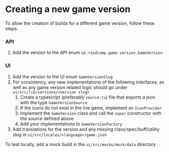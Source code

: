 # Creating a new game version

To allow the creation of builds for a different game version, follow these steps:

### API

1. Add the version to the API enum `uk.raidcomp.game.version.GameVersion`

### UI

1. Add the version to the UI enum `GameVersionSlug`
2. For consistency, any new implementations of the following interfaces, as well as any game version related logic
   should go under `ui/src/lib/versions/<version slug>`
    1. Create a typescript (preferably `source.ts`) file that exports a json with the type `GameVersionSource`
    2. If the icons do not exist in the live game, implement an `IconProvider`
    3. Implement the `GameVersion` class and call the `super` constructor with the source defined above
    4. Add your implementations to `GameVersionFactory`
3. Add translations for the version and any missing class/spec/buff/utility slug
   in `ui/src/locales/<language>/game.json`

To test locally, add a mock build in the `ui/src/mocks/mock/data` directory